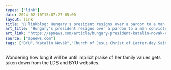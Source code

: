 ```yaml
---
types: ["link"]
date: 2024-02-10T15:07:27-05:00
layout: link
title: "🔗 linkblog: Hungary's president resigns over a pardon to a man convicted in a child sexual abuse case'"
art_title: "Hungary's president resigns over a pardon to a man convicted in a child sexual abuse case"
art_link: "https://apnews.com/article/hungary-president-katalin-novak-resigns-child-abuse-fde3223061df720b6af8b4b6fae8025a"
source: ["apnews.com"]
tags: ["BYU","Katalin Novák","Church of Jesus Christ of Latter-day Saints"]
---
```

Wondering how long it will be until implicit praise of her family values gets taken down from the LDS and BYU websites.
